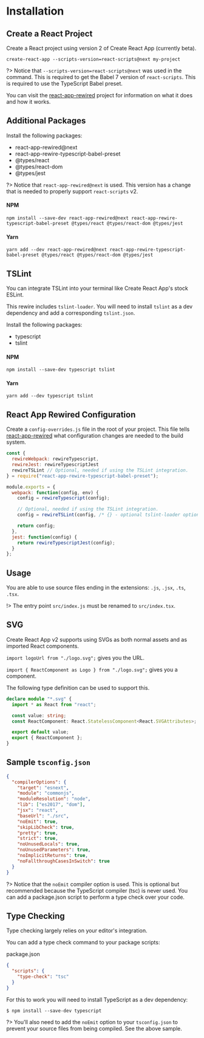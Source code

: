 # Installation

## Create a React Project

Create a React project using version 2 of Create React App (currently beta).

```shell
create-react-app --scripts-version=react-scripts@next my-project
```

?> Notice that `--scripts-version=react-scripts@next` was used in the command. This is required to get the Babel 7 version of `react-scripts`. This is required to use the TypeScript Babel preset.

You can visit the [react-app-rewired](https://github.com/timarney/react-app-rewired) project for information on what it does and how it works.

## Additional Packages

Install the following packages:

- react-app-rewired@next
- react-app-rewire-typescript-babel-preset
- @types/react
- @types/react-dom
- @types/jest

?> Notice that `react-app-rewired@next` is used. This version has a change that
is needed to properly support `react-scripts` v2.

#### NPM

```shell
npm install --save-dev react-app-rewired@next react-app-rewire-typescript-babel-preset @types/react @types/react-dom @types/jest
```

#### Yarn

```shell
yarn add --dev react-app-rewired@next react-app-rewire-typescript-babel-preset @types/react @types/react-dom @types/jest
```

## TSLint

You can integrate TSLint into your terminal like Create React App's stock ESLint.

This rewire includes `tslint-loader`. You will need to install `tslint` as a dev dependency and add a corresponding `tslint.json`.

Install the following packages:

- typescript
- tslint

#### NPM

```shell
npm install --save-dev typescript tslint
```

#### Yarn

```shell
yarn add --dev typescript tslint
```

## React App Rewired Configuration

Create a `config-overrides.js` file in the root of your project. This file tells [react-app-rewired](https://github.com/timarney/react-app-rewired) what configuration changes are needed to the build system.

```js
const {
  rewireWebpack: rewireTypescript,
  rewireJest: rewireTypescriptJest
  rewireTSLint // Optional, needed if using the TSLint integration.
} = require("react-app-rewire-typescript-babel-preset");

module.exports = {
  webpack: function(config, env) {
    config = rewireTypescript(config);

    // Optional, needed if using the TSLint integration.
    config = rewireTSLint(config, /* {} - optional tslint-loader options */);

    return config;
  },
  jest: function(config) {
    return rewireTypescriptJest(config);
  }
};
```

## Usage

You are able to use source files ending in the extensions: `.js`, `.jsx`, `.ts`, `.tsx`.

!> The entry point `src/index.js` must be renamed to `src/index.tsx`.

## SVG

Create React App v2 supports using SVGs as both normal assets and as imported React components.

`import logoUrl from "./logo.svg";` gives you the URL.

`import { ReactComponent as Logo } from "./logo.svg";` gives you a component.

The following type definition can be used to support this.

```typescript
declare module "*.svg" {
  import * as React from "react";

  const value: string;
  const ReactComponent: React.StatelessComponent<React.SVGAttributes>;

  export default value;
  export { ReactComponent };
}
```

## Sample `tsconfig.json`

```json
{
  "compilerOptions": {
    "target": "esnext",
    "module": "commonjs",
    "moduleResolution": "node",
    "lib": ["es2017", "dom"],
    "jsx": "react",
    "baseUrl": "./src",
    "noEmit": true,
    "skipLibCheck": true,
    "pretty": true,
    "strict": true,
    "noUnusedLocals": true,
    "noUnusedParameters": true,
    "noImplicitReturns": true,
    "noFallthroughCasesInSwitch": true
  }
}
```

?> Notice that the `noEmit` compiler option is used. This is optional but recommended because the TypeScript compiler (tsc) is never used. You can add a package.json script to perform a type check over your code.

## Type Checking

Type checking largely relies on your editor's integration.

You can add a type check command to your package scripts:

package.json

```json
{
  "scripts": {
    "type-check": "tsc"
  }
}
```

For this to work you will need to install TypeScript as a dev dependency:

```shell
$ npm install --save-dev typescript
```

?> You'll also need to add the `noEmit` option to your `tsconfig.json` to prevent your source files from being compiled. See the above sample.
